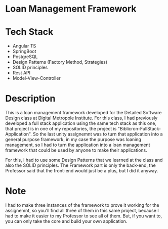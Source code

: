 # Loan Management Framework

# Tech Stack
- Angular TS
- SpringBoot
- PostgreSQL
- Design Patterns (Factory Method, Strategies)
- SOLID principles
- Rest API
- Model-View-Controller

# Description
This is a loan management framework developed for the Detailed Software Design class at Digital Metropole Institute.
For this class, I had previously developed a full stack application using the same tech stack as this one, that project is in one
of my repositories, the project is "Biblicron-FullStack-Application". So the last unity assignemnt was to turn that application into a
general purpose framework, in my case the purpose was loaning management, so I had to turn the application into a loan management framework that could be used by anyone to make their applications.

For this, I had to use some Design Patterns that we learned at the class and also the SOLID principles. The Framework part is only the back-end, the Professor said that the front-end would just be a plus, but I did it anyway.

# Note

I had to make three instances of the framework to prove it working for the assignemnt, so you'll find all three of them in this same project, because I had to make it easier to my Professor to see all of them. But, if you want to, you can only take the core and build your own application.

